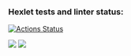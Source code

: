 ### Hexlet tests and linter status:
[![Actions Status](https://github.com/F7vn-dev/frontend-project-lvl1/workflows/hexlet-check/badge.svg)](https://github.com/F7vn-dev/frontend-project-lvl1/actions)

<a href="https://codeclimate.com/github/F7vn-dev/frontend-project-lvl1/maintainability"><img src="https://api.codeclimate.com/v1/badges/36e56504ca475d7bfc65/maintainability" /></a>
<a href="https://codeclimate.com/github/F7vn-dev/frontend-project-lvl1/test_coverage"><img src="https://api.codeclimate.com/v1/badges/36e56504ca475d7bfc65/test_coverage" /></a>